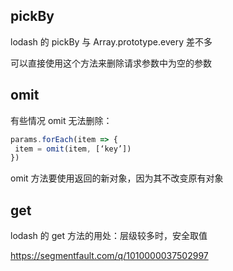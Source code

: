 ## pickBy

lodash 的 pickBy 与 Array.prototype.every 差不多

可以直接使用这个方法来删除请求参数中为空的参数



## omit

有些情况 omit 无法删除：

```js
params.forEach(item => {
 item = omit(item, [‘key’])
})
```



omit 方法要使用返回的新对象，因为其不改变原有对象



## get

lodash 的 get 方法的用处：层级较多时，安全取值

https://segmentfault.com/q/1010000037502997

